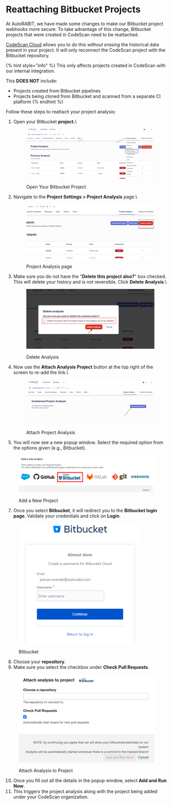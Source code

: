 # Reattaching Bitbucket Projects

At AutoRABIT, we have made some changes to make our Bitbucket project webhooks more secure. To take advantage of this change, Bitbucket projects that were created in CodeScan need to be reattached.

[CodeScan Cloud](https://www.codescan.io/products/cloud/) allows you to do this _without erasing_ the historical data present in your project. It will only reconnect the CodeScan project with the Bitbucket repository.

{% hint style="info" %}
This only affects projects created in CodeScan with our internal integration.

This **DOES NOT** include:

* Projects created from Bitbucket pipelines
* Projects being cloned from Bitbucket and scanned from a separate CI platform
{% endhint %}

Follow these steps to reattach your project analysis:

1.  Open your Bitbucket **project.**\


    <figure><img src="../../../../.gitbook/assets/image (54).png" alt=""><figcaption><p>Open Your Bitbucket Project</p></figcaption></figure>
2.  Navigate to the **Project Settings > Project Analysis** page.\


    <figure><img src="../../../../.gitbook/assets/image (1) (1) (1) (1) (1) (1) (1).png" alt=""><figcaption><p>Project Analysis page</p></figcaption></figure>
3.  Make sure you do not have the "**Delete this project also?**" box checked. This will delete your history and is not reversible. Click **Delete Analysis**.\


    <figure><img src="../../../../.gitbook/assets/image (2) (1) (1) (1) (1) (1).png" alt=""><figcaption><p>Delete Analysis</p></figcaption></figure>
4.  Now use the **Attach Analysis Project** button at the top right of the screen to re-add the link.\


    <figure><img src="../../../../.gitbook/assets/image (3) (1) (1) (1) (1).png" alt=""><figcaption><p>Attach Project Analysis</p></figcaption></figure>
5. You will now see a new popup window. Select the required option from the options given (e.g., Bitbucket).

<figure><img src="../../../../.gitbook/assets/image (1) (1) (1) (1) (1) (1) (1) (1) (1) (1) (1) (1) (1) (1) (1) (1) (1) (1) (1) (1) (1) (1) (1) (1) (1) (1) (1) (1) (1) (1) (1) (1) (1).png" alt=""><figcaption><p>Add a New Project</p></figcaption></figure>

7. Once you select **Bitbucket**, it will redirect you to the **Bitbucket login page**. Validate your credentials and click on **Login**.

<figure><img src="../../../../.gitbook/assets/image (1) (1) (1) (1) (1) (1) (1) (1) (1) (1) (1) (1) (1) (1) (1) (1) (1) (1) (1) (1) (1) (1) (1) (1) (1) (1) (1) (1) (1) (1) (1) (1) (1) (1).png" alt="" width="375"><figcaption><p>Bitbucket</p></figcaption></figure>



8. Choose your **repository**.&#x20;
9. Make sure you select the checkbox under **Check Pull Requests**.

<figure><img src="../../../../.gitbook/assets/image (1) (1) (1) (1) (1) (1) (1) (1) (1) (1) (1) (1) (1) (1) (1) (1) (1) (1) (1) (1) (1) (1) (1) (1) (1) (1) (1) (1) (1) (1).png" alt=""><figcaption><p>Attach Analysis to Project</p></figcaption></figure>

10. Once you fill out all the details in the popup window, select **Add and Run Now**.
11. This triggers the project analysis along with the project being added under your CodeScan organization.

